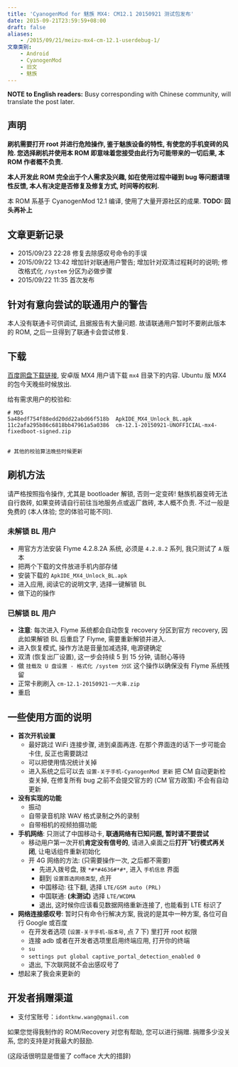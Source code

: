 ```yaml
---
title: 'CyanogenMod for 魅族 MX4: CM12.1 20150921 测试包发布'
date: 2015-09-21T23:59:59+08:00
draft: false
aliases:
    - /2015/09/21/meizu-mx4-cm-12.1-userdebug-1/
文章类别:
    - Android
    - CyanogenMod
    - 旧文
    - 魅族
---
```


**NOTE to English readers:** Busy corresponding with Chinese community, will
translate the post later.


## 声明

**刷机需要打开 root 并进行危险操作, 鉴于魅族设备的特性, 有使您的手机变砖的风险.
您选择刷机并使用本 ROM 即意味着您接受由此行为可能带来的一切后果,
本 ROM 作者概不负责.**

**本人开发此 ROM 完全出于个人需求及兴趣, 如在使用过程中碰到 bug 等问题请理性反馈,
本人有决定是否修复及修复方式, 时间等的权利.**

本 ROM 系基于 CyanogenMod 12.1 编译, 使用了大量开源社区的成果. **TODO: 回头再补上**


## 文章更新记录

* 2015/09/23 22:28 修复去除感叹号命令的手误
* 2015/09/22 13:42 增加针对联通用户警告; 增加针对双清过程耗时的说明; 修改格式化 `/system` 分区为必做步骤
* 2015/09/22 11:35 首次发布


## 针对有意向尝试的联通用户的警告

本人没有联通卡可供调试, 且据报告有大量问题. 故请联通用户暂时不要刷此版本的 ROM,
之后一旦得到了联通卡会尝试修复.


## 下载

[百度网盘下载链接][baidupan], 安卓版 MX4 用户请下载 `mx4` 目录下的内容.
Ubuntu 版 MX4 的包今天晚些时候放出.

[baidupan]: http://pan.baidu.com/s/1ntxQd3z

给有需求用户的校验和:

```
# MD5
5a48edf754f88edd20dd22abd66f518b  ApkIDE_MX4_Unlock_BL.apk
11c2afa295b86c6818bb47961a5a0386  cm-12.1-20150921-UNOFFICIAL-mx4-fixedboot-signed.zip


# 其他的校验算法晚些时候更新
```


## 刷机方法

请严格按照指令操作, 尤其是 bootloader 解锁, 否则一定变砖!
魅族机器变砖无法自行救砖, 如果变砖请自行前往当地服务点或返厂救砖, 本人概不负责.
不过一般是免费的 (本人体验; 您的体验可能不同).

### 未解锁 BL 用户

* 用官方方法安装 Flyme 4.2.8.2A 系统, 必须是 `4.2.8.2` 系列, 我只测试了 `A` 版本
* 把两个下载的文件放进手机内部存储
* 安装下载的 `ApkIDE_MX4_Unlock_BL.apk`
* 进入应用, 阅读它的说明文字, 选择一键解锁 BL
* 做下边的操作


### 已解锁 BL 用户

* **注意**: 每次进入 Flyme 系统都会自动恢复 recovery 分区到官方 recovery, 因此如果解锁 BL 后重启了 Flyme, 需要重新解锁并进入.
* 进入恢复模式, 操作方法是音量加减选择, 电源键确定
* 双清 (恢复出厂设置), 这一步会持续 5 到 15 分钟, 请耐心等待
* 做 `挂载及 U 盘设置 - 格式化 /system 分区` 这个操作以确保没有 Flyme 系统残留
* 正常卡刷刷入 `cm-12.1-20150921-一大串.zip`
* 重启


## 一些使用方面的说明

* **首次开机设置**
    - 最好跳过 WiFi 连接步骤, 进到桌面再连. 在那个界面连的话下一步可能会卡住, 反正也需要跳过
    - 可以把使用情况统计关掉
    - 进入系统之后可以去 `设置-关于手机-CyanogenMod 更新` 把 CM 自动更新检查关掉, 在修复所有 bug 之前不会提交官方的 (CM 官方政策) 不会有自动更新
* **没有实现的功能**
    - 振动
    - 自带录音机除 WAV 格式录制之外的录制
    - 自带相机的视频拍摄功能
* **手机网络**: 只测试了中国移动卡, **联通网络有已知问题, 暂时请不要尝试**
    - 移动用户第一次开机**肯定没有信号的**, 请进入桌面之后**打开飞行模式再关闭**, 让电话组件重新初始化
    - 开 4G 网络的方法: (只需要操作一次, 之后都不需要)
        - 先进入拨号盘, 拨 `*#*#4636#*#*`, 进入 `手机信息` 界面
        - 翻到 `设置首选网络类型`, 点开
        - 中国移动: 往下翻, 选择 `LTE/GSM auto (PRL)`
        - 中国联通: **(未测试)** 选择 `LTE/WCDMA`
        - 退出, 这时候你应该看见数据网络重新连接了, 也能看到 LTE 标识了
* **网络连接感叹号**: 暂时只有命令行解决方案, 我说的是其中一种方案, 各位可自行 Google 或百度
    - 在开发者选项 (`设置-关于手机-版本号`, 点 7 下) 里打开 root 权限
    - 连接 adb 或者在开发者选项里启用终端应用, 打开你的终端
    - `su`
    - `settings put global captive_portal_detection_enabled 0`
    - 退出, 下次联网就不会出感叹号了
* 想起来了我会来更新的


## 开发者捐赠渠道

* 支付宝账号：`idontknw.wang@gmail.com`

如果您觉得我制作的 ROM/Recovery 对您有帮助, 您可以进行捐赠.
捐赠多少没关系, 您的支持是对我最大的鼓励.

(这段话很明显是借鉴了 cofface 大大的措辞)


<!-- vim:set ai et ts=4 sw=4 sts=4 fenc=utf-8: -->
